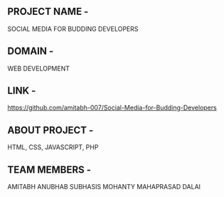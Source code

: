 ## PROJECT NAME -
SOCIAL MEDIA FOR BUDDING DEVELOPERS

## DOMAIN - 
WEB DEVELOPMENT 

## LINK - 
https://github.com/amitabh-007/Social-Media-for-Budding-Developers

## ABOUT PROJECT - 
HTML, CSS, JAVASCRIPT, PHP

## TEAM MEMBERS -
AMITABH ANUBHAB
SUBHASIS MOHANTY
MAHAPRASAD DALAI
